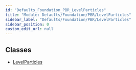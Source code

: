 ```yaml
---
id: "Defaults_Foundation_PBR_LevelParticles"
title: "Module: Defaults/Foundation/PBR/LevelParticles"
sidebar_label: "Defaults/Foundation/PBR/LevelParticles"
sidebar_position: 0
custom_edit_url: null
---
```


## Classes

- [LevelParticles](../classes/Defaults_Foundation_PBR_LevelParticles.LevelParticles.md)
